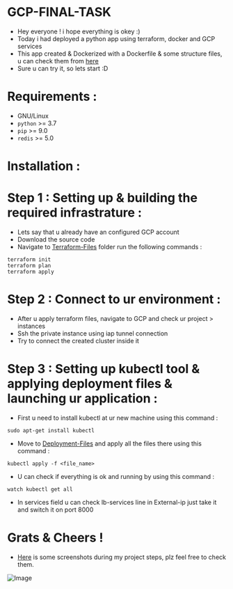 # GCP-FINAL-TASK
- Hey everyone ! i hope everything is okey :)
- Today i had deployed a python app using terraform, docker and GCP services 
- This app created & Dockerized with a Dockerfile & some structure files, u can check them from [here](https://github.com/SheplX/GCP-FINAL-TASK/tree/main/DevOps-Challenge-Demo-Code-master)
- Sure u can try it, so lets start :D

# Requirements :

- GNU/Linux
- `python` >= 3.7
- `pip` >= 9.0
- `redis` >= 5.0

# Installation :

# Step 1 : Setting up & building the required infrastrature :

- Lets say that u already have an configured GCP account
- Download the source code
- Navigate to [Terraform-Files](https://github.com/SheplX/GCP-FINAL-TASK/tree/main/Terraform-Files) folder run the following commands :
```
terraform init
terraform plan
terraform apply
```
# Step 2 : Connect to ur environment :

- After u apply terraform files, navigate to GCP and check ur project > instances
- Ssh the private instance using iap tunnel connection
- Try to connect the created cluster inside it

# Step 3 : Setting up kubectl tool & applying deployment files & launching ur application :

- First u need to install kubectl at ur new machine using this command :
```
sudo apt-get install kubectl
```
- Move to [Deployment-Files](https://github.com/SheplX/GCP-FINAL-TASK/tree/main/Deploymet-Files) and apply all the files there using this command :
```
kubectl apply -f <file_name>
```
- U can check if everything is ok and running by using this command :
```
watch kubectl get all
```
- In services field u can check lb-services line in External-ip just take it and switch it on port 8000

# Grats & Cheers !

- [Here](https://github.com/SheplX/GCP-FINAL-TASK/tree/main/ScreenShots) is some screenshots during my project steps, plz feel free to check them.

![Image](https://github.com/SheplX/GCP-FINAL-TASK/blob/main/ScreenShots/Screenshot%20from%202022-01-15%2004-59-24.png)

